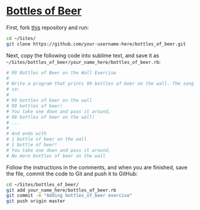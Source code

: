 # [Bottles of Beer](https://materials.generalassemb.ly/bewd/new-york-city/20/lessons/3#classwork)

First, fork [this](https://github.com/BEWD-NYC-20/bottles_of_beer) repository and run:

```bash
cd ~/Sites/
git clone https://github.com/your-username-here/bottles_of_beer.git
```

Next, copy the following code into sublime text, and save it as `~/Sites/bottles_of_beer/your_name_here/bottles_of_beer.rb`:

```ruby
# 99 Bottles of Beer on the Wall Exercise
#
# Write a program that prints 99 bottles of beer on the wall. The song goes as
# so:
#
# 99 bottles of beer on the wall
# 99 bottles of beer!
# You take one down and pass it around,
# 98 bottles of beer on the wall!
# ...
#
# And ends with
# 1 bottle of beer on the wall
# 1 bottle of beer!
# You take one down and pass it around,
# No more bottles of beer on the wall
```

Follow the instructions in the comments, and when you are finished, save the
file, commit the code to Git and push it to GitHub:

```bash
cd ~/Sites/bottles_of_beer/
git add your_name_here/bottles_of_beer.rb
git commit -m "Adding bottles_of_beer exercise"
git push origin master
```
